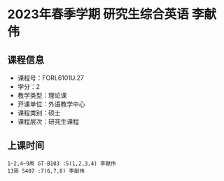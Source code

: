 # 2023年春季学期 研究生综合英语 李献伟






## 课程信息

- 课程号：FORL6101U.27
- 学分：2
- 教学类型：理论课
- 开课单位：外语教学中心
- 课程类别：硕士
- 课程层次：研究生课程

## 上课时间

```
1~2,4~9周 GT-B103 :5(1,2,3,4) 李献伟
13周 5407 :7(6,7,8) 李献伟
```

